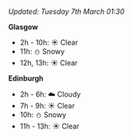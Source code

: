 *Updated: Tuesday 7th March 01:30*

**Glasgow**

* 2h - 10h: :sunny: Clear
* 11h: :snowman: Snowy
* 12h, 13h: :sunny: Clear

**Edinburgh**

* 2h - 6h: :cloud: Cloudy
* 7h - 9h: :sunny: Clear
* 10h: :snowman: Snowy
* 11h - 13h: :sunny: Clear
